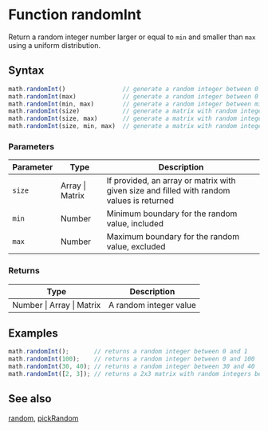 # Function randomInt

Return a random integer number larger or equal to `min` and smaller than `max`
using a uniform distribution.


## Syntax

```js
math.randomInt()                // generate a random integer between 0 and 1
math.randomInt(max)             // generate a random integer between 0 and max
math.randomInt(min, max)        // generate a random integer between min and max
math.randomInt(size)            // generate a matrix with random integer between 0 and 1
math.randomInt(size, max)       // generate a matrix with random integer between 0 and max
math.randomInt(size, min, max)  // generate a matrix with random integer between min and max
```

### Parameters

Parameter | Type | Description
--------- | ---- | -----------
`size` | Array &#124; Matrix | If provided, an array or matrix with given size and filled with random values is returned
`min` | Number | Minimum boundary for the random value, included
`max` | Number | Maximum boundary for the random value, excluded

### Returns

Type | Description
---- | -----------
Number &#124; Array &#124; Matrix | A random integer value


## Examples

```js
math.randomInt();       // returns a random integer between 0 and 1
math.randomInt(100);    // returns a random integer between 0 and 100
math.randomInt(30, 40); // returns a random integer between 30 and 40
math.randomInt([2, 3]); // returns a 2x3 matrix with random integers between 0 and 1
```


## See also

[random](random.md),
[pickRandom](pickRandom.md)


<!-- Note: This file is automatically generated from source code comments. Changes made in this file will be overridden. -->
